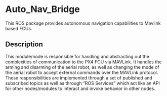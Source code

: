 # Auto_Nav_Bridge

This ROS package provides autonomous navigation capabilities to Mavlink based FCUs.

## Description
This module/node is responsible for handling and abstracting out the complexities of communication to the PX4 FCU via MAVLink. 
It handles the arming and disarming of the aerial robot, as well as changing the mode of the aerial robot to accept external commands over the MAVLink protocol. 
These responsibilities are implemented through a set of published and subscribed topics as well as through “ROS Services” which act like an API for other nodes/modules to interact and invoke behavior in other nodes.
